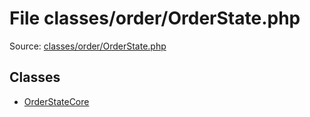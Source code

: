 File classes/order/OrderState.php
=========

Source: [classes/order/OrderState.php](https://github.com/PrestaShop/PrestaShop/blob/1.6.0.13/classes/order/OrderState.php)


Classes
-------

* [OrderStateCore](class.OrderStateCore.md)

